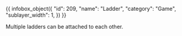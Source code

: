 {{ infobox_object({
	"id": 209,
	"name": "Ladder",
	"category": "Game",
	"sublayer_width": 1,
}) }}

Multiple ladders can be attached to each other.